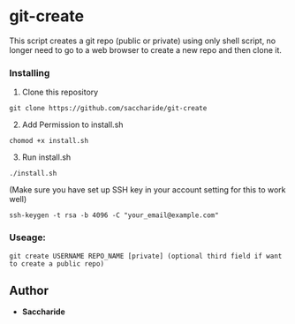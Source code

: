 # git-create

This script creates a git repo (public or private) using only shell script, no longer need to go to a web browser to create a new repo and then clone it.

### Installing

1) Clone this repository
```
git clone https://github.com/saccharide/git-create
```
2) Add Permission to install.sh
```
chomod +x install.sh
```
3) Run install.sh
```
./install.sh
```
(Make sure you have set up SSH key in your account setting for this to work well)
```
ssh-keygen -t rsa -b 4096 -C "your_email@example.com"
```
### Useage:
```
git create USERNAME REPO_NAME [private] (optional third field if want to create a public repo)
```

## Author

* **Saccharide**
